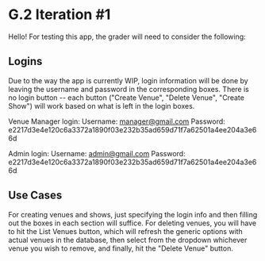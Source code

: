 # G.2 Iteration #1
Hello! For testing this app, the grader will need to consider the following:

## Logins

Due to the way the app is currently WIP, login information will be done by leaving the username and password in the corresponding boxes. There is no login button -- each button ("Create Venue", "Delete Venue", "Create Show") will work based on what is left in the login boxes.

Venue Manager login:
Username: manager@gmail.com
Password: e2217d3e4e120c6a3372a1890f03e232b35ad659d71f7a62501a4ee204a3e66d

Admin login:
Username: admin@gmail.com
Password: e2217d3e4e120c6a3372a1890f03e232b35ad659d71f7a62501a4ee204a3e66d

## Use Cases

For creating venues and shows, just specifying the login info and then filling out the boxes in each section will suffice.
For deleting venues, you will have to hit the List Venues button, which will refresh the generic options with actual venues in the database, then select from the dropdown whichever venue you wish to remove, and finally, hit the "Delete Venue" button.